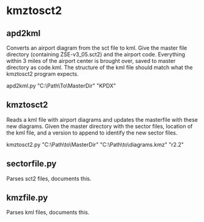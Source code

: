 # kmztosct2

## apd2kml

Converts an airport diagram from the sct file to kml. Give the master file directory (containing ZSE-v3_05.sct2) and the airport code. Everything within 3 miles of the airport center is brought over, saved to master directory as code.kml. The structure of the kml file should match what the kmztosct2 program expects.

apd2kml.py "C:\Path\To\MasterDir" "KPDX"

## kmztosct2

Reads a kml file with airport diagrams and updates the masterfile with these new diagrams. Given the master directory with the sector files, location of the kml file, and a version to append to identify the new sector files.

kmztosct2.py "C:\Path\to\MasterDir" "C:\Path\to\diagrams.kmz" "r2.2"

## sectorfile.py

Parses sct2 files, documents this.

## kmzfile.py

Parses kml files, documents this.
